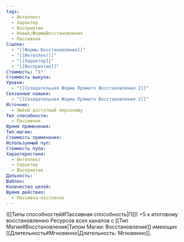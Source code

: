 ```yaml
---
tags:
  - Интеллект
  - Характер
  - Восприятие
  - Навык/ФормыВосстановления
  - Пассивная
Ссылки:
  - "[[Формы Восстановления]]"
  - "[[Интеллект]]"
  - "[[Характер]]"
  - "[[Восприятие]]"
Стоимость: "5"
Стоимость выкупа: 
Уровни:
  - "[[Созидательная Форма Прямого Восстановления 2]]"
Связанные навыки:
  - "[[Созидательная Форма Прямого Восстановления 2]]"
Источник:
  - Любой доступный персонажу
Тип способности:
  - Пассивная
Время применения: 
Тип магии: 
Стоимость применения: 
Используемый пул: 
Стоимость пула: 
Характеристики:
  - Интеллект
  - Характер
  - Восприятие
Дальность: 
Шаблон: 
Количество целей: 
Время действия:
  - Пассивно-постоянно
---
```

([[Типы способностей#Пассивная способность|П]]) +5 к итоговому восстановлению Ресурсов всех каналов с [[Тип Магии#Восстановление|Типом Магии: Восстановление]] имеющих [[Длительность#Мгновенно|Длительность: Мгновенно]].
